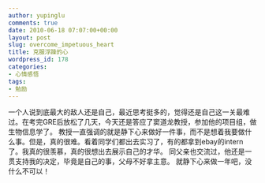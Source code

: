 ```yaml
---
author: yupinglu
comments: true
date: 2010-06-18 07:07:00+00:00
layout: post
slug: overcome_impetuous_heart
title: 克服浮躁的心
wordpress_id: 178
categories:
- 心情感悟
tags:
- 勉励
---
```


一个人说到底最大的敌人还是自己，最近思考挺多的，觉得还是自己这一关最难过。在考完GRE后放松了几天，今天还是答应了窦道龙教授，参加他的项目组，做生物信息学了。 教授一直强调的就是静下心来做好一件事，而不是想着我要做什么事。但是，真的很难。看着同学们都出去实习了，有的都拿到ebay的intern了。我真的很羡慕，真的很想出去展示自己的才华。 同父亲也交流过，他还是一贯支持我的决定，毕竟是自己的事，父母不好拿主意。 就静下心来做一年吧，没什么不可以！
